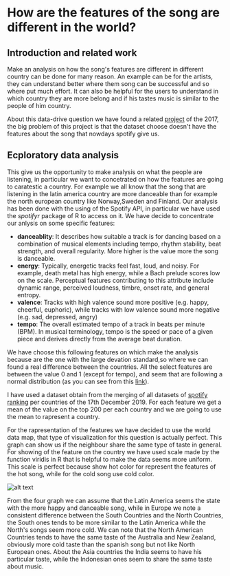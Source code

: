 # How are the features of the song are different in the world?

## Introduction and related work
Make an analysis on how the song's features are different in different country can be done for many reason. An example can be for the artists, they can understand better where them song can be successful and so where put much effort. It can also be helpful for the users to understand in which country they are more belong and if his tastes music is similar to the people of him country.

About this data-drive question we have found a related [project](https://www.ncbi.nlm.nih.gov/pmc/articles/PMC5350199/) of the 2017, the big problem of this project is that the dataset choose doesn't have the features about the song that nowdays spotify give us.

## Ecploratory data analysis
This give us the opportunity to make analysis on what the people are listening, in particular we want to concetrated on how the features are going to caratestic a country. For example we all know that the song that are listening in the latin america country are more danceable than for example the north european country like Norway,Sweden and Finland.
Our analysis has been done with the using of the Spotify API, in particular we have used the *spotifyr* package of R to access on it. We have decide to concentrate our anlysis on some specific features:

- **danceablity**: It describes how suitable a track is for dancing based on a combination of musical elements including tempo, rhythm stability, beat strength, and overall regularity. More higher is the value more the song is danceable.
- **energy**: Typically, energetic tracks feel fast, loud, and noisy. For example, death metal has high energy, while a Bach prelude scores low on the scale. Perceptual features contributing to this attribute include dynamic range, perceived loudness, timbre, onset rate, and general entropy.
- **valence**: Tracks with high valence sound more positive (e.g. happy, cheerful, euphoric), while tracks with low valence sound more negative (e.g. sad, depressed, angry)
- **tempo**: The overall estimated tempo of a track in beats per minute (BPM). In musical terminology, tempo is the speed or pace of a given piece and derives directly from the average beat duration.

We have choose this following features on which make the analysis because are the one with the large devation standard,so where we can found a real difference between the countries. All the select features are between the value 0 and 1 (except for tempo), and seem that are following a normal distribution (as you can see from this [link](https://developer.spotify.com/documentation/web-api/reference/tracks/get-audio-features/)).

I have used a dataset obtain from the merging of all datasets of [spotify ranking](https://spotifycharts.com/regional) per countries of the 17th December 2019. For each feature we get a mean of the value on the top 200 per each country and we are going to use the mean to rapresent a country.

For the rapresentation of the features we have decided to use the world data map, that type of visualization for this question is actually perfect. This graph can show us if the neighbour share the same type of taste in general. For showing of the feature on the country we have used scale made by the function viridis in R that is helpful to make the data seems more uniform. This scale is perfect because show hot color for represent the features of the hot song, while for the cold song use cold color.

![alt text](Rplot07.svg)

From the four graph we can assume that the Latin America seems the state with the more happy and danceable song, while in Europe we note a consistent difference between the South Countries and the North Countries, the South ones tends to be more similar to the Latin America while the North's songs seem more cold. We can note that the North American Countries tends to have the same taste of the Australia and New Zealand, obviously more cold taste than the spanish song but not like North European ones. About the Asia countries the India seems to have his particular taste, while the Indonesian ones seem to share the same taste about music.

